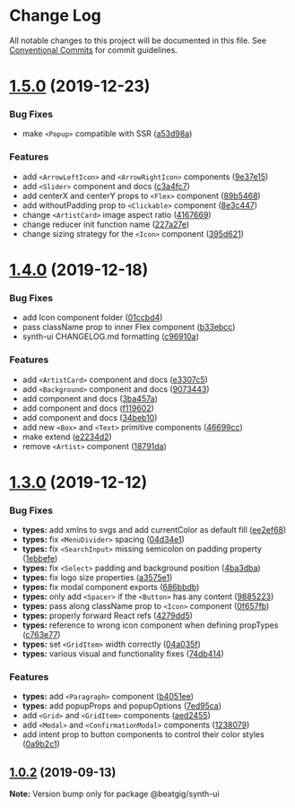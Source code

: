 # Change Log

All notable changes to this project will be documented in this file.
See [Conventional Commits](https://conventionalcommits.org) for commit guidelines.

# [1.5.0](https://github.com/beatgig/synth/compare/@beatgig/synth-ui@1.4.0...@beatgig/synth-ui@1.5.0) (2019-12-23)


### Bug Fixes

* make `<Popup>` compatible with SSR ([a53d98a](https://github.com/beatgig/synth/commit/a53d98a3deabb52054a9e333bb516aef223bd5c9))


### Features

* add `<ArrowLeftIcon>` and `<ArrowRightIcon>` components ([9e37e15](https://github.com/beatgig/synth/commit/9e37e15e6d418839792bb7297104b1008222774b))
* add `<Slider>` component and docs ([c3a4fc7](https://github.com/beatgig/synth/commit/c3a4fc729ee84c47bf54cd59dae2fd39784fe48f))
* add centerX and centerY props to `<Flex>` component ([89b5468](https://github.com/beatgig/synth/commit/89b54689d65e896141bc9564116b56e9a4561c6f))
* add withoutPadding prop to `<Clickable>` component ([8e3c447](https://github.com/beatgig/synth/commit/8e3c4479a63b1d233e15cde55be4ea7eb157878d))
* change `<ArtistCard>` image aspect ratio ([4167669](https://github.com/beatgig/synth/commit/41676699aa1ac1178d5992581d5824f34b340ccb))
* change reducer init function name ([227a27e](https://github.com/beatgig/synth/commit/227a27e4a627e4ca12b2408427892240cce50db4))
* change sizing strategy for the `<Icon>` component ([395d621](https://github.com/beatgig/synth/commit/395d621e97ee0b9da485ad68e7e1e82fcf61a243))





# [1.4.0](https://github.com/beatgig/synth/compare/@beatgig/synth-ui@1.3.0...@beatgig/synth-ui@1.4.0) (2019-12-18)


### Bug Fixes

* add Icon component folder ([01ccbd4](https://github.com/beatgig/synth/commit/01ccbd4b8e4da04d7cbc624f7d03e59aa26b4c5b))
* pass className prop to inner Flex component ([b33ebcc](https://github.com/beatgig/synth/commit/b33ebcc7b5805f84bb8e4a194db48ca7334587b1))
* synth-ui CHANGELOG.md formatting ([c96910a](https://github.com/beatgig/synth/commit/c96910ac0e057b6211422e4ec2231ad3c677e793))


### Features

* add `<ArtistCard>` component and docs ([e3307c5](https://github.com/beatgig/synth/commit/e3307c5c36c18be6cf531cf7d9a3d35087b7621b))
* add `<Background>` component and docs ([9073443](https://github.com/beatgig/synth/commit/9073443b2d6bcce568079d7783fe556e5682a3b8))
* add <AspectRatio> component and docs ([3ba457a](https://github.com/beatgig/synth/commit/3ba457adbbc8250106b9fbb03869b46c75f85588))
* add <Box> component and docs ([f119602](https://github.com/beatgig/synth/commit/f119602707d6bb4b7afe48030dd33e3d4285a1a7))
* add <Rating> component and docs ([34beb10](https://github.com/beatgig/synth/commit/34beb1021f373fbe971c11903f61e6f04bd0af9c))
* add new `<Box>` and `<Text>` primitive components ([46699cc](https://github.com/beatgig/synth/commit/46699ccbe3d310cc3f6ad4a966bb35307a1729ee))
* make <GridItem> extend <Flex> ([e2234d2](https://github.com/beatgig/synth/commit/e2234d2468043bf74a88519a5030e92dadd8cf38))
* remove `<Artist>` component ([18791da](https://github.com/beatgig/synth/commit/18791da0e16634b2bc1cbd14ea72664f4c458063))





# [1.3.0](https://github.com/beatgig/synth/compare/@beatgig/synth-ui@1.2.0...@beatgig/synth-ui@1.3.0) (2019-12-12)


### Bug Fixes

* **types:** add xmlns to svgs and add currentColor as default fill ([ee2ef68](https://github.com/beatgig/synth/commit/ee2ef68))
* **types:** fix `<MenuDivider>` spacing ([04d34e1](https://github.com/beatgig/synth/commit/04d34e1))
* **types:** fix `<SearchInput>` missing semicolon on padding property ([1ebbefe](https://github.com/beatgig/synth/commit/1ebbefe))
* **types:** fix `<Select>` padding and background position ([4ba3dba](https://github.com/beatgig/synth/commit/4ba3dba))
* **types:** fix logo size properties ([a3575e1](https://github.com/beatgig/synth/commit/a3575e1))
* **types:** fix modal component exports ([686bbdb](https://github.com/beatgig/synth/commit/686bbdb))
* **types:** only add `<Spacer>` if the `<Button>` has any content ([9885223](https://github.com/beatgig/synth/commit/9885223))
* **types:** pass along className prop to `<Icon>` component ([0f657fb](https://github.com/beatgig/synth/commit/0f657fb))
* **types:** properly forward React refs ([4279dd5](https://github.com/beatgig/synth/commit/4279dd5))
* **types:** reference to wrong icon component when defining propTypes ([c763e77](https://github.com/beatgig/synth/commit/c763e77))
* **types:** set `<GridItem>` width correctly ([04a035f](https://github.com/beatgig/synth/commit/04a035f))
* **types:** various visual and functionality fixes ([74db414](https://github.com/beatgig/synth/commit/74db414))


### Features

* **types:** add `<Paragraph>` component ([b4051ee](https://github.com/beatgig/synth/commit/b4051ee))
* **types:** add popupProps and popupOptions ([7ed95ca](https://github.com/beatgig/synth/commit/7ed95ca))
* add `<Grid>` and `<GridItem>` components ([aed2455](https://github.com/beatgig/synth/commit/aed2455))
* add `<Modal>` and `<ConfirmationModal>` components ([1238079](https://github.com/beatgig/synth/commit/1238079))
* add intent prop to button components to control their color styles ([0a9b2c1](https://github.com/beatgig/synth/commit/0a9b2c1))





## [1.0.2](https://github.com/beatgig/synth/compare/@beatgig/synth-ui@1.0.1...@beatgig/synth-ui@1.0.2) (2019-09-13)

**Note:** Version bump only for package @beatgig/synth-ui
